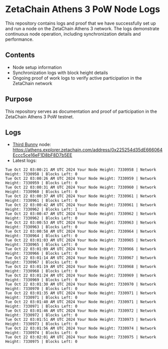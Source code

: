 # ZetaChain Athens 3 PoW Node Logs
This repository contains logs and proof that we have successfully set up and run a node on the ZetaChain Athens 3 network. The logs demonstrate continuous node operation, including synchronization details and performance.

## Contents
- Node setup information
- Synchronization logs with block height details
- Ongoing proof of work logs to verify active participation in the ZetaChain network

## Purpose
This repository serves as documentation and proof of participation in the ZetaChain Athens 3 PoW testnet.

## Logs

- [Third Bunny](https://thirdbunny.xyz/) node: https://athens.explorer.zetachain.com/address/0x225254d35dE666064Eccc5ce16eF1D8bF8D7b5EE
- Latest logs:
```
Tue Oct 22 03:00:21 AM UTC 2024 Your Node Height: 7330958 | Network Height: 7330958 | Blocks Left: 0
Tue Oct 22 03:00:26 AM UTC 2024 Your Node Height: 7330959 | Network Height: 7330959 | Blocks Left: 0
Tue Oct 22 03:00:31 AM UTC 2024 Your Node Height: 7330960 | Network Height: 7330960 | Blocks Left: 0
Tue Oct 22 03:00:37 AM UTC 2024 Your Node Height: 7330961 | Network Height: 7330961 | Blocks Left: 0
Tue Oct 22 03:00:42 AM UTC 2024 Your Node Height: 7330961 | Network Height: 7330962 | Blocks Left: 1
Tue Oct 22 03:00:47 AM UTC 2024 Your Node Height: 7330962 | Network Height: 7330962 | Blocks Left: 0
Tue Oct 22 03:00:53 AM UTC 2024 Your Node Height: 7330963 | Network Height: 7330963 | Blocks Left: 0
Tue Oct 22 03:00:58 AM UTC 2024 Your Node Height: 7330964 | Network Height: 7330964 | Blocks Left: 0
Tue Oct 22 03:01:03 AM UTC 2024 Your Node Height: 7330965 | Network Height: 7330965 | Blocks Left: 0
Tue Oct 22 03:01:09 AM UTC 2024 Your Node Height: 7330966 | Network Height: 7330966 | Blocks Left: 0
Tue Oct 22 03:01:14 AM UTC 2024 Your Node Height: 7330967 | Network Height: 7330967 | Blocks Left: 0
Tue Oct 22 03:01:19 AM UTC 2024 Your Node Height: 7330968 | Network Height: 7330968 | Blocks Left: 0
Tue Oct 22 03:01:24 AM UTC 2024 Your Node Height: 7330969 | Network Height: 7330969 | Blocks Left: 0
Tue Oct 22 03:01:30 AM UTC 2024 Your Node Height: 7330970 | Network Height: 7330970 | Blocks Left: 0
Tue Oct 22 03:01:35 AM UTC 2024 Your Node Height: 7330971 | Network Height: 7330971 | Blocks Left: 0
Tue Oct 22 03:01:40 AM UTC 2024 Your Node Height: 7330971 | Network Height: 7330971 | Blocks Left: 0
Tue Oct 22 03:01:46 AM UTC 2024 Your Node Height: 7330972 | Network Height: 7330972 | Blocks Left: 0
Tue Oct 22 03:01:51 AM UTC 2024 Your Node Height: 7330973 | Network Height: 7330973 | Blocks Left: 0
Tue Oct 22 03:01:56 AM UTC 2024 Your Node Height: 7330974 | Network Height: 7330974 | Blocks Left: 0
Tue Oct 22 03:02:01 AM UTC 2024 Your Node Height: 7330975 | Network Height: 7330975 | Blocks Left: 0
```
